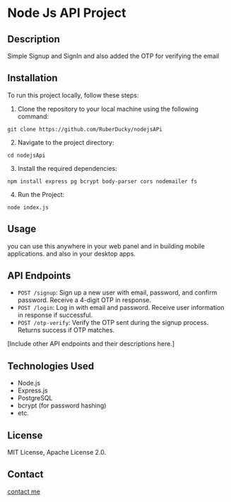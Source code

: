 # Node Js API Project

## Description

Simple Signup and SignIn and also added the OTP for verifying the email

## Installation

To run this project locally, follow these steps:

1. Clone the repository to your local machine using the following command:

```
git clone https://github.com/RuberDucky/nodejsAPi
```

2. Navigate to the project directory:

```
cd nodejsApi
```

3. Install the required dependencies:

```
npm install express pg bcrypt body-parser cors nodemailer fs
```
4. Run the Project:
```
node index.js
```
## Usage

you can use this anywhere in your web panel and in building mobile applications. and also in your desktop apps.

## API Endpoints

- `POST /signup`: Sign up a new user with email, password, and confirm password. Receive a 4-digit OTP in response.
- `POST /login`: Log in with email and password. Receive user information in response if successful.
- `POST /otp-verify`: Verify the OTP sent during the signup process. Returns success if OTP matches.

[Include other API endpoints and their descriptions here.]

## Technologies Used

- Node.js
- Express.js
- PostgreSQL
- bcrypt (for password hashing)
- etc.



## License

MIT License, Apache License 2.0.

## Contact

[contact me](wa.me/923166096609)
